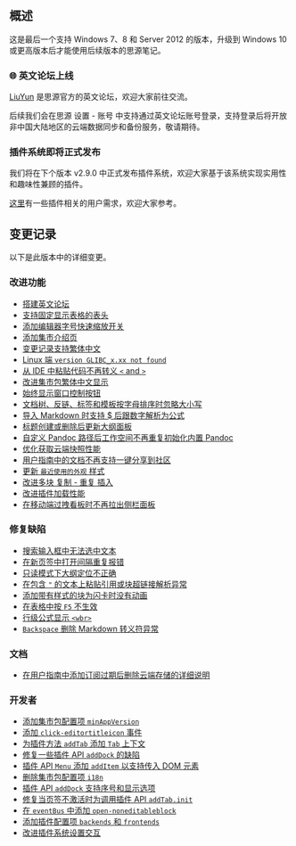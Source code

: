 ## 概述

这是最后一个支持 Windows 7、8 和 Server 2012 的版本，升级到 Windows 10 或更高版本后才能使用后续版本的思源笔记。

### 🌐 英文论坛上线

[LiuYun](https://liuyun.io/) 是思源官方的英文论坛，欢迎大家前往交流。

后续我们会在思源 设置 - 账号 中支持通过英文论坛账号登录，支持登录后将开放非中国大陆地区的云端数据同步和备份服务，敬请期待。

### 插件系统即将正式发布

我们将在下个版本 v2.9.0 中正式发布插件系统，欢迎大家基于该系统实现实用性和趣味性兼顾的插件。

[这里](https://github.com/siyuan-note/siyuan/issues?q=label%3AIdea+is%3Aclosed)有一些插件相关的用户需求，欢迎大家参考。

## 变更记录

以下是此版本中的详细变更。

### 改进功能

* [搭建英文论坛](https://github.com/siyuan-note/siyuan/issues/7914)
* [支持固定显示表格的表头](https://github.com/siyuan-note/siyuan/issues/8294)
* [添加编辑器字号快速缩放开关](https://github.com/siyuan-note/siyuan/issues/8297)
* [添加集市介绍页](https://github.com/siyuan-note/siyuan/issues/8324)
* [变更记录支持繁体中文](https://github.com/siyuan-note/siyuan/issues/8333)
* [Linux 端 `version GLIBC_x.xx not found`](https://github.com/siyuan-note/siyuan/issues/8334)
* [从 IDE 中粘贴代码不再转义 `<` and `>`](https://github.com/siyuan-note/siyuan/issues/8340)
* [改进集市包繁体中文显示](https://github.com/siyuan-note/siyuan/issues/8342)
* [始终显示窗口控制按钮](https://github.com/siyuan-note/siyuan/issues/8344)
* [文档树、反链、标签和模板按字母排序时忽略大小写](https://github.com/siyuan-note/siyuan/issues/8360)
* [导入 Markdown 时支持 $ 后跟数字解析为公式](https://github.com/siyuan-note/siyuan/issues/8362)
* [标题创建或删除后更新大纲面板](https://github.com/siyuan-note/siyuan/issues/8372)
* [自定义 Pandoc 路径后工作空间不再重复初始化内置 Pandoc](https://github.com/siyuan-note/siyuan/issues/8377)
* [优化获取云端快照性能](https://github.com/siyuan-note/siyuan/issues/8387)
* [用户指南中的文档不再支持一键分享到社区](https://github.com/siyuan-note/siyuan/issues/8388)
* [更新 `最近使用的外观` 样式](https://github.com/siyuan-note/siyuan/issues/8392)
* [改进多块 复制 - 重复 插入](https://github.com/siyuan-note/siyuan/issues/8394)
* [改进插件加载性能](https://github.com/siyuan-note/siyuan/issues/8397)
* [在移动端过拽看板时不再拉出侧栏面板](https://github.com/siyuan-note/siyuan/issues/8402)

### 修复缺陷

* [搜索输入框中无法选中文本](https://github.com/siyuan-note/siyuan/issues/8331)
* [在新页签中打开间隔重复报错](https://github.com/siyuan-note/siyuan/issues/8337)
* [只读模式下大纲定位不正确](https://github.com/siyuan-note/siyuan/issues/8356)
* [在包含 `"` 的文本上粘贴引用或块超链接解析异常](https://github.com/siyuan-note/siyuan/issues/8359)
* [添加带有样式的块为闪卡时没有动画](https://github.com/siyuan-note/siyuan/issues/8365)
* [在表格中按 `F5` 不生效](https://github.com/siyuan-note/siyuan/issues/8367)
* [行级公式显示 `<wbr>`](https://github.com/siyuan-note/siyuan/issues/8378)
* [`Backspace` 删除 Markdown 转义符异常](https://github.com/siyuan-note/siyuan/issues/8406)

### 文档

* [在用户指南中添加订阅过期后删除云端存储的详细说明](https://github.com/siyuan-note/siyuan/issues/8370)

### 开发者

* [添加集市包配置项 `minAppVersion`](https://github.com/siyuan-note/siyuan/issues/8330)
* [添加 `click-editortitleicon` 事件](https://github.com/siyuan-note/siyuan/issues/8335)
* [为插件方法 `addTab` 添加 `Tab` 上下文](https://github.com/siyuan-note/siyuan/pull/8336)
* [修复一些插件 API `addDock` 的缺陷](https://github.com/siyuan-note/siyuan/issues/8341)
* [插件 API `Menu` 添加 `addItem` 以支持传入 DOM 元素](https://github.com/siyuan-note/siyuan/issues/8343)
* [删除集市包配置项 `i18n`](https://github.com/siyuan-note/siyuan/issues/8346)
* [插件 API `addDock` 支持序号和显示选项](https://github.com/siyuan-note/siyuan/issues/8347)
* [修复当页签不激活时为调用插件 API `addTab.init`](https://github.com/siyuan-note/siyuan/issues/8350)
* [在 `eventBus` 中添加 `open-noneditableblock`](https://github.com/siyuan-note/siyuan/issues/8374)
* [添加插件配置项 `backends` 和 `frontends`](https://github.com/siyuan-note/siyuan/issues/8386)
* [改进插件系统设置交互](https://github.com/siyuan-note/siyuan/issues/8391)
